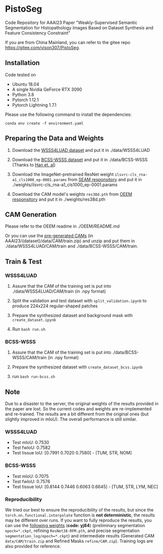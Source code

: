 # PistoSeg
Code Repository for AAAI23 Paper "Weakly-Supervised Semantic Segmentation for Histopathology Images Based on Dataset Synthesis and Feature Consistency Constraint"

If you are from China Mainland, you can refer to the gitee repo https://gitee.com/vison307/PistoSeg.

## Installation
Code tested on
* Ubuntu 18.04
* A single Nvidia GeForce RTX 3090
* Python 3.8
* Pytorch 1.12.1
* Pytorch Lightning 1.7.1

Please use the following command to install the dependencies:

`conda env create -f environment.yaml`

## Preparing the Data and Weights

1. Download the [WSSS4LUAD dataset](https://wsss4luad.grand-challenge.org/) and put it in ./data/WSSS4LUAD

2. Download the [BCSS-WSSS dataset](https://drive.google.com/drive/folders/1iS2Z0DsbACqGp7m6VDJbAcgzeXNEFr77) and put it in ./data/BCSS-WSSS (Thanks to [Han et. al](https://github.com/ChuHan89/WSSS-Tissue))

2. Download the ImageNet-pretrained ResNet weight `ilsvrc-cls_rna-a1_cls1000_ep-0001.params` from [SEAM responsitory](https://github.com/YudeWang/SEAM) and put it in ./weights/ilsvrc-cls_rna-a1_cls1000_ep-0001.params

3. Download the CAM model's weights `res38d.pth` from [OEEM responsitory](https://github.com/xmed-lab/OEEM) and put it in ./weights/res38d.pth

## CAM Generation
Please refer to the OEEM readme in ./OEEM/README.md

Or you can use the [pre-generated CAMs](https://pan.baidu.com/s/1lcC1c04gZjiujR2xrdfUng?pwd=yj84) (in AAAI23/{dataset}/data/CAM/train.zip) and unzip and put them in ./data/WSSS4LUAD/CAM/train and ./data/BCSS-WSSS/CAM/train.

## Train & Test

### WSSS4LUAD

1. Assure that the CAM of the training set is put into ./data/WSSS4LUAD/CAM/train (in .npy format)

2. Split the validation and test dataset with `split_validation.ipynb` to produce 224x224 regular-shaped patches

3. Prepare the synthesized dataset and background mask with `create_dataset.ipynb`

4. Run `bash run.sh`


### BCSS-WSSS

1. Assure that the CAM of the training set is put into ./data/BCSS-WSSS/CAM/train (in .npy format)

2. Prepare the synthesized dataset with `create_dataset_bcss.ipynb`

3. run `bash run-bcss.sh`

## Note
Due to a disaster to the server, the original weights of the results provided in the paper are lost. So the current codes and weights are re-implemented and re-trained. The results are a bit different from the original ones (but slightly improved in mIoU). The overall performance is still similar.

### WSSS4LUAD
* Test mIoU: 0.7530
* Test fwIoU: 0.7582
* Test tissue IoU: [0.7991 0.7020 0.7580] - [TUM, STR, NOM]

### BCSS-WSSS
* Test mIoU: 0.7075
* Test fwIoU: 0.7576
* Test tissue IoU: [0.8144 0.7446 0.6063 0.6645] - [TUM, STR, LYM, NEC]

### Reproducibility
We tried our best to ensure the reproducibility of the results, but since the `torch.nn.functional.interpolate` function is **not deterministic**, the results may be different over runs. If you want to fully reproduce the results, you can use the [following weights](https://pan.baidu.com/s/1lcC1c04gZjiujR2xrdfUng?pwd=yj84) (**code: yj84**) (preliminary segmentation `epoch=*.ckpt`, refining `ResNet38-RFM.pth`, and precise segmentation `segmentation_log/epoch=*.ckpt`) and intermediate results (Generated CAM `data/CAM/train.zip` and Refined Masks `refine/CAM.zip`). Training logs are also provided for reference.

 




